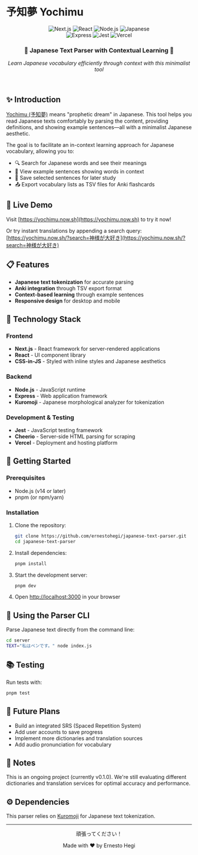 # 予知夢 Yochimu

<div align="center">
  <img src="https://img.shields.io/badge/next.js-14-000000?style=for-the-badge&logo=next.js&logoColor=white" alt="Next.js">
  <img src="https://img.shields.io/badge/react-18-61DAFB?style=for-the-badge&logo=react&logoColor=white" alt="React">
  <img src="https://img.shields.io/badge/node.js-20-339933?style=for-the-badge&logo=node.js&logoColor=white" alt="Node.js">
  <img src="https://img.shields.io/badge/Japanese-日本語-D64545?style=for-the-badge" alt="Japanese">
  <br>
  <img src="https://img.shields.io/badge/Express-4-000000?style=for-the-badge&logo=express&logoColor=white" alt="Express">
  <img src="https://img.shields.io/badge/Jest-Testing-C21325?style=for-the-badge&logo=jest&logoColor=white" alt="Jest">
  <img src="https://img.shields.io/badge/Vercel-Deployed-000000?style=for-the-badge&logo=vercel&logoColor=white" alt="Vercel">
</div>

<div align="center">
  <h3>🌸 Japanese Text Parser with Contextual Learning 🌸</h3>
  <p><i>Learn Japanese vocabulary efficiently through context with this minimalist tool</i></p>
  <br>
</div>

## ✨ Introduction

[Yochimu (予知夢)](https://yochimu.now.sh) means "prophetic dream" in Japanese. This tool helps you read Japanese texts comfortably by parsing the content, providing definitions, and showing example sentences—all with a minimalist Japanese aesthetic.

The goal is to facilitate an in-context learning approach for Japanese vocabulary, allowing you to:

- 🔍 Search for Japanese words and see their meanings
- 📝 View example sentences showing words in context
- 💾 Save selected sentences for later study
- 📤 Export vocabulary lists as TSV files for Anki flashcards

## 🌟 Live Demo

Visit [https://yochimu.now.sh](https://yochimu.now.sh) to try it now!

Or try instant translations by appending a search query:  
[https://yochimu.now.sh/?search=神様が大好き](https://yochimu.now.sh/?search=神様が大好き)

## 📋 Features

- **Japanese text tokenization** for accurate parsing
- **Anki integration** through TSV export format
- **Context-based learning** through example sentences
- **Responsive design** for desktop and mobile

## 🔧 Technology Stack

### Frontend

- **Next.js** - React framework for server-rendered applications
- **React** - UI component library
- **CSS-in-JS** - Styled with inline styles and Japanese aesthetics

### Backend

- **Node.js** - JavaScript runtime
- **Express** - Web application framework
- **Kuromoji** - Japanese morphological analyzer for tokenization

### Development & Testing

- **Jest** - JavaScript testing framework
- **Cheerio** - Server-side HTML parsing for scraping
- **Vercel** - Deployment and hosting platform

## 🚀 Getting Started

### Prerequisites

- Node.js (v14 or later)
- pnpm (or npm/yarn)

### Installation

1. Clone the repository:

   ```bash
   git clone https://github.com/ernestohegi/japanese-text-parser.git
   cd japanese-text-parser
   ```

2. Install dependencies:

   ```bash
   pnpm install
   ```

3. Start the development server:

   ```bash
   pnpm dev
   ```

4. Open [http://localhost:3000](http://localhost:3000) in your browser

## 🧪 Using the Parser CLI

Parse Japanese text directly from the command line:

```bash
cd server
TEXT="私はペンです。" node index.js
```

## 📚 Testing

Run tests with:

```bash
pnpm test
```

## 🔮 Future Plans

- Build an integrated SRS (Spaced Repetition System)
- Add user accounts to save progress
- Implement more dictionaries and translation sources
- Add audio pronunciation for vocabulary

## 📝 Notes

This is an ongoing project (currently v0.1.0). We're still evaluating different dictionaries and translation services for optimal accuracy and performance.

## ⚙️ Dependencies

This parser relies on [Kuromoji](https://github.com/takuyaa/kuromoji.js) for Japanese text tokenization.

---

<div align="center">
  <p>頑張ってください！</p>
  <p>Made with ❤️ by Ernesto Hegi</p>
</div>
